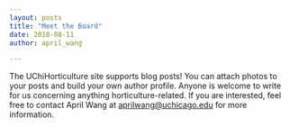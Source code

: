 ```yaml
---
layout: posts
title: "Meet the Board"
date: 2018-08-11
author: april_wang

---
```


The UChiHorticulture site supports blog posts! You can attach photos to your posts and build your own author profile. Anyone is welcome to write for us concerning anything horticulture-related. If you are interested, feel free to contact April Wang at aprilwang@uchicago.edu for more information.

